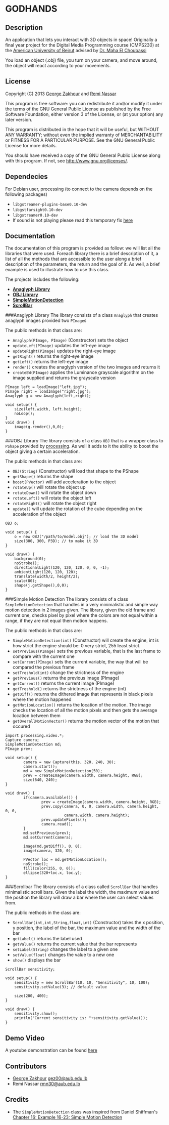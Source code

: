 GODHANDS
========

Description
-----------
An application that lets you interact with 3D objects in space!
Originally a final year project for the Digital Media Programming course (CMPS230) at the [American University of Beirut](http://aub.edu.lb) advised by [Dr. Maha El Choubassi](http://choubassi.com)

You load an object (.obj) file, you turn on your camera, and move around, the object will react according to your movements.

License
-------
Copyright (C) 2013 [George Zakhour][3] and [Remi Nassar][2]

This program is free software: you can redistribute it and/or modify it under the terms of the GNU General Public License as published by the Free Software Foundation, either version 3 of the License, or (at your option) any later version.

This program is distributed in the hope that it will be useful,
but WITHOUT ANY WARRANTY; without even the implied warranty of
MERCHANTABILITY or FITNESS FOR A PARTICULAR PURPOSE.  See the
GNU General Public License for more details.

You should have received a copy of the GNU General Public License along with this program.  If not, see <http://www.gnu.org/licenses/>.

Dependecies
-----------
For Debian user, processing (to connect to the camera depends on the following packages)

- `libgstreamer-plugins-base0.10-dev`
- `libgstfarsight0.10-dev`
- `libgstreamer0.10-dev`
- If sound is not playing please read this temporary fix [here](http://code.google.com/p/processing/issues/detail?id=930)


Documentation
-------------
The documentation of this program is provided as follow: we will list all the libraries that were used. Foreach library there is a brief description of it, a list of all the methods that are accessible to the user along a brief description of the parameters, the return and the goal of it. As well, a brief example is used to illustrate how to use this class.

The projects includes the following:

* [**Anaglyph Library**](#anaglyph)
* [**OBJ Library**](#obj)
* [**SimpleMotionDetection**](#motion)
* [**ScrollBar**](#scroll)

###Anaglyph Library<a id="anaglyph"></a>
The library consists of a class `Anaglyph` that creates anaglyph images provided two `PImage`s 

The public methods in that class are:

- `Anaglyph(PImage, PImage)` (Constructor) sets the object
- `updateLeft(PImage)` updates the left-eye image
- `updateRight(PImage)` updates the right-eye image
- `getRight()` returns the right-eye image
- `getLeft()` returns the left-eye image
- `render()` creates the anaglyph version of the two images and returns it
- `createBW(PImage)` applies the Luminance grayscale algorithm on the image supplied and returns the grayscale version

```
PImage left = loadImage("left.jpg");
PImage right = loadImage("right.jpg");
Anaglyph g = new Anaglyph(left,right);

void setup() {
    size(left.width, left.height);
    noLoop();
}
void draw() {
    image(g.render(),0,0);
}
```

###OBJ Library<a id="obj"></a>
The library consists of a class `OBJ` that is a wrapper class to `PShape` provided by [processing][4]. As well it adds to it the ability to boost the object giving a certain acceleration.

The public methods in that class are:

- `OBJ(String)` (Constructor) will load that shape to the PShape
- `getShape()` returns the shape
- `boost(PVector)` will add acceleration to the object
- `rotateUp()` will rotate the object up
- `rotateDown()` will rotate the object down
- `rotateLeft()` will rotate the object left
- `rotateRight()` will rotate the object right
- `update()` will update the rotation of the cube depending on the acceleration of the object

```
OBJ o;

void setup() {
    o = new OBJ("/path/to/model.obj"); // load the 3D model
    size(300, 300, P3D); // to make it 3D
}

void draw() {
    background(0);
    noStroke();
    directionalLight(120, 120, 120, 0, 0, -1);
    ambientLight(120, 120, 120);
    translate(width/2, height/2);
    scale(80);
    shape(j.getShape(),0,0);
}
```

###Simple Motion Detection<a id="motion"></a>
The library consists of a class `SimpleMotionDetection` that handles in a very minimalistic and simple
way motion detection in 2 images given. The library, given the old frame and current one, checks
pixel by pixel where the colors are not equal within a range, if they are not equal then motion happens.

The public methods in that class are:

- `SimpleMotionDetection(int)` (Constructor) will create the engine, int is how strict the engine should be: 0 very strict, 255 least strict.
- `setPrevious(PImage)` sets the previous variable, that is the last frame to compare with the current one
- `setCurrent(PImage)` sets the current variable, the way that will be compared the previous frame
- `setTreshold(int)` change the strictness of the engine
- `getPrevious()` returns the previous image (PImage)
- `getCurrent()` returns the current image (PImage)
- `getTreshold()` returns the strictness of the engine (int)
- `getDiff()` returns the dithered image that represents in black pixels where the motion happened
- `getMotionLocation()` returns the location of the motion. The image checks the location of all the motion pixels and then gets the average location between them
- `getOverallMotionVector()` returns the motion vector of the motion that occured

```
import processing.video.*;
Capture camera;
SimpleMotionDetection md;
PImage prev;

void setup() {
        camera = new Capture(this, 320, 240, 30);
        camera.start();
        md = new SimpleMotionDetection(50);
        prev = createImage(camera.width, camera.height, RGB);
        size(640, 240);
}

void draw() {
        if(camera.available()) {
                prev = createImage(camera.width, camera.height, RGB);
                prev.copy(camera, 0, 0, camera.width, camera.height, 0, 0,
                          camera.width, camera.height);
                prev.updatePixels();
                camera.read();
        }
        md.setPrevious(prev);
        md.setCurrent(camera);

        image(md.getDiff(), 0, 0);
        image(camera, 320, 0);

        PVector loc = md.getMotionLocation();
        noStroke();
        fill(color(255, 0, 0));
        ellipse(320+loc.x, loc.y);
}
```

###Scrollbar<a id="scroll"></a>
The library consists of a class called `ScrollBar` that handles minimalistic scroll bars. Given the label
the width, the maximum value and the position the library will draw a bar where the user can select values
from.

The public methods in the class are:

- `ScrollBar(int,int,String,float,int)` (Constructor) takes the x position, y position, the label of the bar, the maximum value and the width of the bar
- `getLabel()` returns the label used
- `getValue()` returns the current value that the bar represents
- `setLabel(String)` changes the label to a given one
- `setValue(float)` changes the value to a new one
- `show()` displays the bar


```
ScrollBar sensitivity;

void setup() {
    sensitivity = new ScrollBar(10, 10, "Sensitivity", 10, 100);
    sensitivity.setValue(3); // default value

    size(200, 400);
}

void draw() {
    sensitivity.show();
    println("Current sensitivity is: "+sensitivity.getValue());
}

```

Demo Video
----------
A youtube demonstration can be found [here](https://www.youtube.com/watch?v=yHmYc9F3yBU)


Contributors
------------
- [George Zakhour][3] [gez00@aub.edu.lb][1]
- Remi Nassar [rmn30@aub.edu.lb][2]


Credits
-------
- The `SimpleMotionDetection` class was inspired from Daniel Shiffman's [Chapter 16: Example 16-23: Simple Motion Detection](http://www.learningprocessing.com/examples/chapter-16/example-16-13/)




[1]: mailto:gez00@aub.edu.lb    "George Zakhour"
[2]: mailto:rmn30@aub.edu.lb    "Remi Nassar"
[3]: http://george.zakhour.me   "George Zakhour"
[4]: http://processing.org      "Processing"
